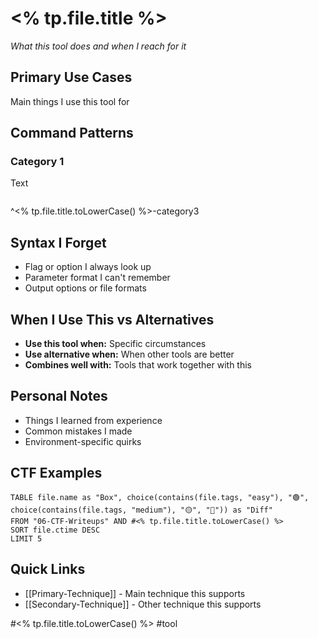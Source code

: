 # <% tp.file.title %>

_What this tool does and when I reach for it_

## Primary Use Cases

Main things I use this tool for

## Command Patterns

### Category 1

Text
```
```
^<% tp.file.title.toLowerCase() %>-category3

## Syntax I Forget

- Flag or option I always look up
- Parameter format I can't remember
- Output options or file formats

## When I Use This vs Alternatives

- **Use this tool when:** Specific circumstances
- **Use alternative when:** When other tools are better
- **Combines well with:** Tools that work together with this

## Personal Notes

- Things I learned from experience
- Common mistakes I made
- Environment-specific quirks

## CTF Examples

```dataview
TABLE file.name as "Box", choice(contains(file.tags, "easy"), "🟢", choice(contains(file.tags, "medium"), "🟡", "🔴")) as "Diff"
FROM "06-CTF-Writeups" AND #<% tp.file.title.toLowerCase() %>
SORT file.ctime DESC
LIMIT 5
```

## Quick Links

- [[Primary-Technique]] - Main technique this supports
- [[Secondary-Technique]] - Other technique this supports

#<% tp.file.title.toLowerCase() %> #tool